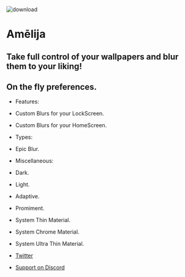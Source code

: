 ![download](https://i.imgur.com/TA0dWVT.png)

# Amēlija

## Take full control of your wallpapers and blur them to your liking!

## On the fly preferences.


* Features:

* Custom Blurs for your LockScreen.
* Custom Blurs for your HomeScreen.


* Types:

* Epic Blur.

* Miscellaneous:

* Dark.
* Light.
* Adaptive.
* Promiment.
* System Thin Material.
* System Chrome Material.
* System Ultra Thin Material.

* [Twitter](https://twitter.com/Lukii120)
* [Support on Discord](https://discord.gg/2y5uWhhNJu)
